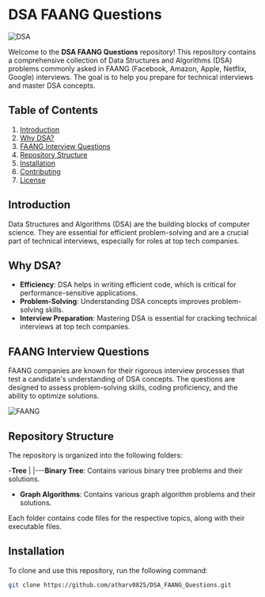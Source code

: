 # DSA FAANG Questions

![DSA](https://miro.medium.com/v2/resize:fit:1400/format:webp/1*vqu9jfqNQUeXvQf-pyCr1g.png)

Welcome to the **DSA FAANG Questions** repository! This repository contains a comprehensive collection of Data Structures and Algorithms (DSA) problems commonly asked in FAANG (Facebook, Amazon, Apple, Netflix, Google) interviews. The goal is to help you prepare for technical interviews and master DSA concepts.

## Table of Contents
1. [Introduction](#introduction)
2. [Why DSA?](#why-dsa)
3. [FAANG Interview Questions](#faang-interview-questions)
4. [Repository Structure](#repository-structure)
5. [Installation](#installation)
6. [Contributing](#contributing)
7. [License](#license)

## Introduction

Data Structures and Algorithms (DSA) are the building blocks of computer science. They are essential for efficient problem-solving and are a crucial part of technical interviews, especially for roles at top tech companies.

## Why DSA?

- **Efficiency**: DSA helps in writing efficient code, which is critical for performance-sensitive applications.
- **Problem-Solving**: Understanding DSA concepts improves problem-solving skills.
- **Interview Preparation**: Mastering DSA is essential for cracking technical interviews at top tech companies.

## FAANG Interview Questions

FAANG companies are known for their rigorous interview processes that test a candidate's understanding of DSA concepts. The questions are designed to assess problem-solving skills, coding proficiency, and the ability to optimize solutions.

![FAANG](https://www.myprojecthelp.com/assets/Images/faang_m1.png)

## Repository Structure

The repository is organized into the following folders:

-**Tree** 
    |
    |---**Binary Tree**: Contains various binary tree problems and their solutions.
- **Graph Algorithms**: Contains various graph algorithm problems and their solutions.

Each folder contains code files for the respective topics, along with their executable files.

## Installation

To clone and use this repository, run the following command:

```sh
git clone https://github.com/atharv0825/DSA_FAANG_Questions.git
